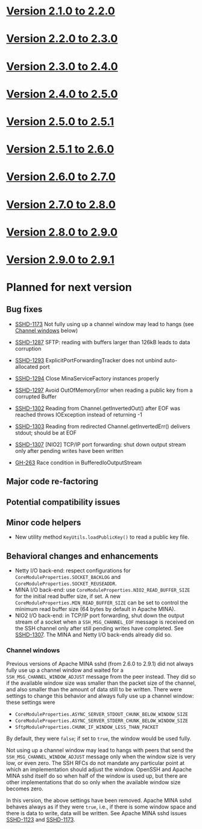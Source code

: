 # [Version 2.1.0 to 2.2.0](./docs/changes/2.2.0.md)

# [Version 2.2.0 to 2.3.0](./docs/changes/2.3.0.md)

# [Version 2.3.0 to 2.4.0](./docs/changes/2.4.0.md)

# [Version 2.4.0 to 2.5.0](./docs/changes/2.5.0.md)

# [Version 2.5.0 to 2.5.1](./docs/changes/2.5.1.md)

# [Version 2.5.1 to 2.6.0](./docs/changes/2.6.0.md)

# [Version 2.6.0 to 2.7.0](./docs/changes/2.7.0.md)

# [Version 2.7.0 to 2.8.0](./docs/changes/2.8.0.md)

# [Version 2.8.0 to 2.9.0](./docs/changes/2.9.0.md)

# [Version 2.9.0 to 2.9.1](./docs/changes/2.9.1.md)

# Planned for next version

## Bug fixes

* [SSHD-1173](https://issues.apache.org/jira/browse/SSHD-1173) Not fully using up a channel window may lead to hangs (see [Channel windows](#channelwindows0) below)
* [SSHD-1287](https://issues.apache.org/jira/browse/SSHD-1287) SFTP: reading with buffers larger than 126kB leads to data corruption
* [SSHD-1293](https://issues.apache.org/jira/browse/SSHD-1293) ExplicitPortForwardingTracker does not unbind auto-allocated port
* [SSHD-1294](https://issues.apache.org/jira/browse/SSHD-1294) Close MinaServiceFactory instances properly
* [SSHD-1297](https://issues.apache.org/jira/browse/SSHD-1297) Avoid OutOfMemoryError when reading a public key from a corrupted Buffer
* [SSHD-1302](https://issues.apache.org/jira/browse/SSHD-1302) Reading from Channel.getInvertedOut() after EOF was reached throws IOException instead of returning -1
* [SSHD-1303](https://issues.apache.org/jira/browse/SSHD-1303) Reading from redirected Channel.getInvertedErr() delivers stdout; should be at EOF
* [SSHD-1307](https://issues.apache.org/jira/browse/SSHD-1307) [NIO2] TCP/IP port forwarding: shut down output stream only after pending writes have been written

* [GH-263](https://github.com/apache/mina-sshd/issues/263)  Race condition in BufferedIoOutputStream

## Major code re-factoring

## Potential compatibility issues

## Minor code helpers

* New utility method `KeyUtils.loadPublicKey()` to read a public key file.

## Behavioral changes and enhancements

* Netty I/O back-end: respect configurations for `CoreModuleProperties.SOCKET_BACKLOG` and `CoreModuleProperties.SOCKET_REUSEADDR`.
* MINA I/O back-end: use `CoreModuleProperties.NIO2_READ_BUFFER_SIZE` for the initial read buffer size, if set.
  A new `CoreModuleProperties.MIN_READ_BUFFER_SIZE` can be set to control the minimum read buffer size (64
  bytes by default in Apache MINA).
* NIO2 I/O back-end: in TCP/IP port forwarding, shut down the output stream of a socket when a `SSH_MSG_CHANNEL_EOF` message
  is received  on the SSH channel only after still pending writes have completed. See [SSHD-1307](https://issues.apache.org/jira/browse/SSHD-1307).
  The MINA and Netty I/O back-ends already did so.

<!-- --><a id="channelwindows0"></a>

### Channel windows

Previous versions of Apache MINA sshd (from 2.6.0 to 2.9.1) did not always fully use up a channel window
and waited for a `SSH_MSG_CHANNEL_WINDOW_ADJUST` message from the peer instead. They did so if the available
window size was smaller than the packet size of the channel, and also smaller than the amount of data still
to be written. There were settings to change this behavior and always fully use up a channel window: these
settings were

* `CoreModuleProperties.ASYNC_SERVER_STDOUT_CHUNK_BELOW_WINDOW_SIZE`
* `CoreModuleProperties.ASYNC_SERVER_STDERR_CHUNK_BELOW_WINDOW_SIZE`
* `SftpModuleProperties.CHUNK_IF_WINDOW_LESS_THAN_PACKET`

By default, they were `false`; if set to `true`, the window would be used fully.

Not using up a channel window may lead to hangs with peers that send the `SSH_MSG_CHANNEL_WINDOW_ADJUST` message
only when the window size is very low, or even zero. The SSH RFCs do not mandate any particular point at which
an implementation should adjust the window. OpenSSH and Apache MINA sshd itself do so when half of the window
is used up, but there are other implementations that do so only when the available window size becomes zero.

In this version, the above settings have been removed. Apache MINA sshd behaves always as if they were `true`, i.e.,
if there is some window space and there is data to write, data will be written. See Apache MINA sshd issues
[SSHD-1123](https://issues.apache.org/jira/browse/SSHD-1123) and [SSHD-1173](https://issues.apache.org/jira/browse/SSHD-1173).

